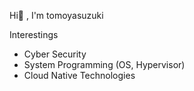 Hi👋 , I'm tomoyasuzuki

Interestings
- Cyber Security
- System Programming (OS, Hypervisor)
- Cloud Native Technologies